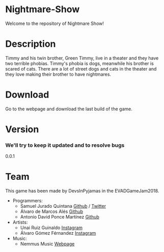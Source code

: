 # Nightmare-Show
Welcome to the repository of Nightmare Show!

# Description
Timmy and his twin brother, Green Timmy, live in a theater and they have two terrible phobias.
Timmy's phobia is dogs, meanwhile his brother is scared of cats.
There are a lot of street dogs and cats in the theater and they love making their brother to have nightmares.

# Download
Go to the webpage and download the last build of the game.

# Version
### We'll try to keep it updated and to resolve bugs
0.0.1

# Team
This game has been made by DevsInPyjamas in the EVADGameJam2018.
- Programmers:
  - Samuel Jurado Quintana [Github](https://github.com/samueljurado12) / [Twitter](https://twitter.com/sjuradoq)
  - Álvaro de Marcos Alés [Github](https://github.com/sothe5)
  - Antonio David Ponce Martínez [Github](https://github.com/zolastro)
- Artists:
  - Unai Ruiz Guinaldo [Instagram](https://www.instagram.com/sawplanik/?hl=es)
  - Álvaro Gómez Férnandez [Instagram](https://www.instagram.com/agfmaximilion/?hl=es)
- Music:
  - Nemmus Music [Webpage](https://www.nemmusmusic.com/)
